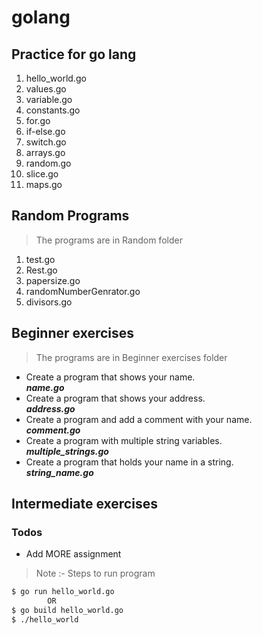 # golang
## Practice for go lang
1. hello_world.go
2. values.go
3. variable.go
4. constants.go
5. for.go
6. if-else.go
7. switch.go
8. arrays.go
9. random.go
10. slice.go
11. maps.go

## Random Programs
> The programs are in Random folder
1. test.go
2. Rest.go
3. papersize.go
4. randomNumberGenrator.go
5. divisors.go


## Beginner exercises
> The programs are in Beginner exercises folder
  - Create a program that shows your name.          
    **_name.go_**
  - Create a program that shows your address.           
    **_address.go_**
  - Create a program and add a comment with your name.          
    **_comment.go_**
  - Create a program with multiple string variables.            
    **_multiple_strings.go_**
  - Create a program that holds your name in a string.          
    **_string_name.go_**


## Intermediate exercises

### Todos

 - Add MORE assignment



> Note :- Steps to run program 

```sh
$ go run hello_world.go
        OR
$ go build hello_world.go
$ ./hello_world
```